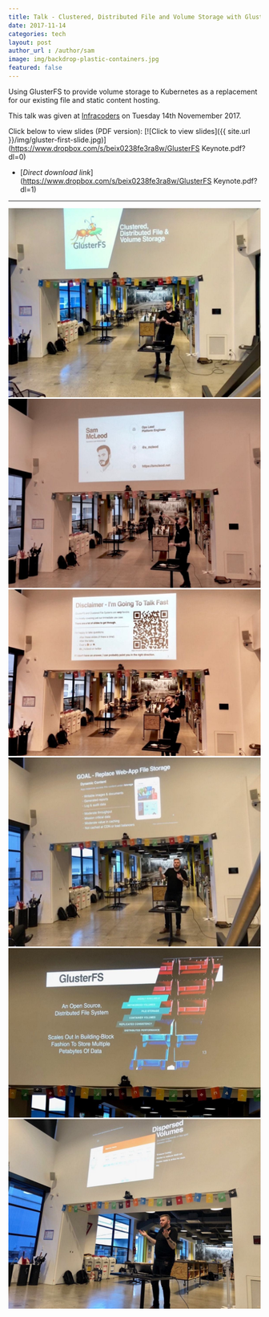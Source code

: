 ```yaml
---
title: Talk - Clustered, Distributed File and Volume Storage with GlusterFS
date: 2017-11-14
categories: tech
layout: post
author_url : /author/sam
image: img/backdrop-plastic-containers.jpg
featured: false
---
```


Using GlusterFS to provide volume storage to Kubernetes as a replacement for our existing file and static content hosting.

This talk was given at [Infracoders](https://www.meetup.com/Infrastructure-Coders/events/244535588/) on Tuesday 14th Novemember 2017.

Click below to view slides (PDF version):
[![Click to view slides]({{ site.url }}/img/gluster-first-slide.jpg)](https://www.dropbox.com/s/beix0238fe3ra8w/GlusterFS Keynote.pdf?dl=0)

- [*Direct download link*](https://www.dropbox.com/s/beix0238fe3ra8w/GlusterFS Keynote.pdf?dl=1)

---

![](https://github.com/sammcj/smcleod_files/blob/master/images/gluster_talk_14112017/1.jpg?raw=true)
![](https://github.com/sammcj/smcleod_files/blob/master/images/gluster_talk_14112017/2.jpg?raw=true)
![](https://github.com/sammcj/smcleod_files/blob/master/images/gluster_talk_14112017/3.jpg?raw=true)
![](https://github.com/sammcj/smcleod_files/blob/master/images/gluster_talk_14112017/4.jpg?raw=true)
![](https://github.com/sammcj/smcleod_files/blob/master/images/gluster_talk_14112017/5.jpg?raw=true)
![](https://github.com/sammcj/smcleod_files/blob/master/images/gluster_talk_14112017/6.jpg?raw=true)

